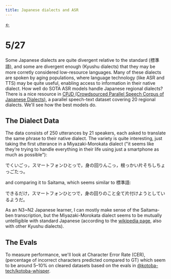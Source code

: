 ```yaml
---
title: Japanese dialects and ASR
---
```


[←](/)

# 5/27

Some Japanese dialects are quite divergent relative to the standard (標準語), and some are divergent enough (Kyushu dialects) that they may be more corretly considered low-resource languages. 
Many of these dialects are spoken by aging populations, where language technology (like ASR and TTS) may be quite useful, enabling access to information in their native dialect. 
How well do SOTA ASR models handle Japanese regional dialects?
There is a nice resource in [CPJD (Crowdsourced Parallel Speech Corpus of Japanese Dialects)](https://sites.google.com/site/shinnosuketakamichi/research-topics/cpjd_corpus?authuser=0), a parallel speech-text dataset covering 20 regional dialects. We'll see how the best models do.

## The Dialect Data

The data consists of 250 utterances by 21 speakers, each asked to translate the same phrase to their native dialect. The variety is quite interesting, just taking the first utterance in a Miyazaki-Morokata dialect ("it seems like they’re trying to handle everything in their life using just a smartphone as much as possible"):

でくいごっ，スマートフォンひとっで，身の回りんこっ，根っかい片そちしちょっごたっ。

and comparing it to Saitama, which seems similar to 標準語:

できるだけ，スマートフォンひとつで，身の回りのこと全て片付けようとしているようだ。

As an N3~N2 Japanese learner, I can mostly make sense of the Saitama-ben transcription, but the Miyazaki-Morokata dialect seems to be mutually untelligible with standard Japanese (according to the [wikipedia page](https://en.wikipedia.org/wiki/Kagoshima_dialect), also with other Kyushu dialects).

## The Evals

To measure performance, we'll look at Character Error Rate (CER), (percentage of incorrect characters predicted compared to GT) which seem to be around 5–10% on cleared datasets based on the evals in [@kotoba-tech/kotoba-whisper](https://github.com/kotoba-tech/kotoba-whisper).